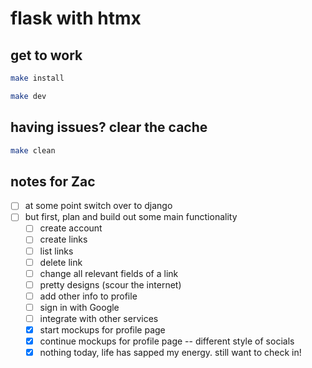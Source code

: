 # flask with htmx

## get to work

```bash
make install
```

```bash
make dev
```

## having issues? clear the cache

```bash
make clean
```

## notes for Zac

- [ ] at some point switch over to django
- [ ] but first, plan and build out some main functionality
  - [ ] create account
  - [ ] create links
  - [ ] list links
  - [ ] delete link
  - [ ] change all relevant fields of a link
  - [ ] pretty designs (scour the internet)
  - [ ] add other info to profile
  - [ ] sign in with Google
  - [ ] integrate with other services
  - [x] start mockups for profile page
  - [x] continue mockups for profile page -- different style of socials
  - [x] nothing today, life has sapped my energy. still want to check in!

